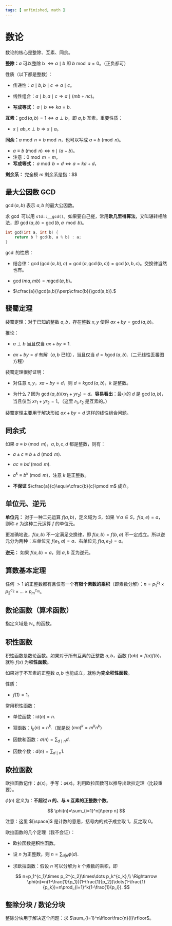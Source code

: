 ```yaml
---
tags: [ unfinished, math ]
---
```

# 数论

数论的核心是整除、互素、同余。

**整除：**$a$ 可以整除 b $\Leftrightarrow a\mid b$ 即 $b\bmod a=0$。（正负都可）

性质（以下都是整数）：

- 传递性：$a\mid b,b\mid c\Rightarrow a\mid c$。

- 线性组合：$a\mid b,a\mid c\Rightarrow a\mid(mb+nc)$。

- **写成等式：** $a\mid b \Leftrightarrow ka=b.$

**互素：**$\gcd(a,b)=1\Leftrightarrow a\perp b$，即 $a,b$ 互素。重要性质：

- $x\mid ab,x\perp b\Rightarrow x\mid a$。

**同余：**$a\bmod n=b\bmod n$，也可以写成 $a\equiv b\pmod n$。

- $a\equiv b\pmod n\Leftrightarrow n\mid(a-b)$。
- 注意：$0\bmod m=m$。
- **写成等式：** $a\bmod b=d\Leftrightarrow a=ka+d$，

**剩余系：** 完全模 $m$ 剩余系是指：$$

## 最大公因数 GCD

$\gcd(a,b)$ 表示 $a,b$ 的最大公因数。

求 $\gcd$ 可以用 `std::__gcd()`。如果要自己搓，常用**欧几里得算法**，又叫辗转相除法，即 $\gcd(a,b)=\gcd(b,a\mod b)$。

```cpp
int gcd(int a, int b) {
    return b ? gcd(b, a % b) : a;
}
```

$\gcd$ 的性质：

- 结合律：$\gcd(\gcd(a,b),c)=\gcd(a,\gcd(b,c))=\gcd(a,b,c)$。交换律当然也有。

- $\gcd(ma,mb)=m\gcd(a,b)$。

- $\cfrac{a}{\gcd(a,b)}\perp\cfrac{b}{\gcd(a,b)}.$

## 裴蜀定理

裴蜀定理：对于已知的整数 $a,b$，存在整数 $x,y$ 使得 $ax+by=\gcd(a,b)$。

推论：

- $a\perp b$ 当且仅当 $ax+by=1.$

- $ax+by=d$ 有解（$a,b$ 已知），当且仅当 $d=k\gcd(a,b).$（二元线性丢番图方程）

裴蜀定理很好证明：

- 对任意 $x,y$，$xa+by=d$，则 $d=k\gcd(a,b)$，$k$ 是整数。

- 为什么？因为 $\gcd(a,b)(xr_1+yr_2)=d$。**容易看出**：最小的 $d$ 是 $\gcd(a,b)$，当且仅当 $xr_1+yr_2=1$。（这里 $r_1,r_2$ 是互素的。）

裴蜀定理主要用于解决形如 $ax+by=d$ 这样的线性组合问题。

## 同余式

如果 $a\equiv b\pmod m$，$a,b,c,d$ 都是整数，则有：

- $a\pm c\equiv b\pm d\pmod m.$

- $ac\equiv bd \pmod m.$

- $a^k\equiv b^k\pmod m$，注意 $k$ 是正整数。

- **不保证** $\cfrac{a}{c}\equiv\cfrac{b}{c}\pmod m$ 成立。

## 单位元、逆元

**单位元：** 对于一种二元运算 $f(a,b)$，定义域为 $S$，如果 $\forall a\in S$，$f(a,e)=a$，则称 $e$ 为这种二元运算 $f$ 的单位元。

更准确地说，$f(a,b)$ 不一定满足交换律，即 $f(a,b)=f(b,a)$ 不一定成立。所以逆元分为两种：左单位元 $f(e_1,a)=a$、右单位元 $f(a,e_2)=a$。

**逆元：** 如果 $f(a,b)=a$，则 $a,b$ 互为逆元。

## 算数基本定理

任何 $\gt1$ 的正整数都有且仅有一个**有限个素数的乘积**（即素数分解）：$n=p_1^{c_1}\times p_2^{c_2}\times\dots\times p_m^{c_m}$。

## 数论函数（算术函数）

指定义域是 $\mathbb{N}_+$ 的函数。

## 积性函数

积性函数是数论函数。如果对于所有互素的正整数 $a,b$，函数 $f(ab)=f(a)f(b)$，就称 $f(x)$ 为**积性函数**。

如果对于不互素的正整数 $a,b$ 也能成立，就称为**完全积性函数**。

性质：

- $f(1)=1$。

常用积性函数：

- 单位函数：$\text{id}(n)=n.$

- 幂函数：$I_k(n)=n^k.$（就是说 $(mn)^k=m^kn^k$）

- 因数和函数：$\sigma(n)=\sum_{d\mid n}d.$

- 因数个数：$d(n)=\sum_{d\mid n}1.$

## 欧拉函数

欧拉函数记作：$\phi(x)$。手写：$\varphi(x)$。利用欧拉函数可以推导出欧拉定理（比较重要）。

$\phi(n)$ 定义为：**不超过 $n$ 的、与 $n$ 互素的正整数个数**。

$$
\phi(n)=\sum_{i=1}^n[i\perp n]
$$

注意：这里 $[\space]$ 是计数的意思，括号内的式子成立取 $1$，反之取 $0$。

欧拉函数的几个定理（我不会证）：

- 欧拉函数是积性函数。

- 设 $n$ 为正整数，则 $n=\sum_{d|n}\phi(d).$

- 求欧拉函数：假设 $n$ 可以分解为 $k$ 个素数的乘积，即

$$
n=p_1^{c_1}\times p_2^{c_2}\times\dots p_k^{c_k},\\
\Rightarrow \phi(n)=n(1-\frac{1}{p_1})(1-\frac{1}{p_2})\dots(1-\frac{1}{p_k})=n\prod_{i=1}^k(1-\frac{1}{p_i}).
$$

## 整除分块 / 数论分块

整除分块用于解决这个问题：求 $\sum_{i=1}^n\lfloor\frac{n}{i}\rfloor$。
